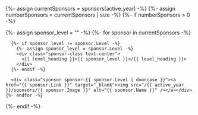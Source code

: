 {%- assign currentSponsors = sponsors[active_year] -%}
{%- assign numberSponsors = currentSponsors | size -%}
{%- if numberSponsors > 0 -%}
  <div class="row sponsors">
    {%- assign sponsor_level = "" -%}
    {%- for sponsor in currentSponsors -%}
    
      {%- if sponsor_level != sponsor.Level -%}
        {%- assign sponsor_level = sponsor.Level -%}
        <div class="sponsor-class text-center">
          <{{ level_heading }}>{{ sponsor_level }}</{{ level_heading }}>
        </div>
      {%- endif -%}      

      <div class="sponsor sponsor-{{ sponsor.Level | downcase }}"><a href="{{ sponsor.Link }}" target="_blank"><img src="/{{ active_year }}/sponsors/{{ sponsor.Image }}" alt="{{ sponsor.Name }}" /></a></div>
    {%- endfor -%}
  </div>
{%- endif -%}